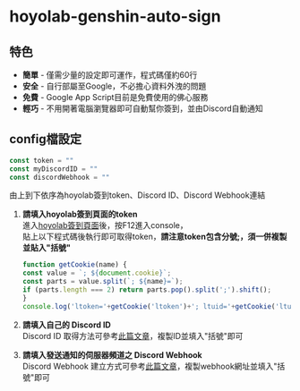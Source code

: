 # hoyolab-genshin-auto-sign

## 特色
* **簡單** - 僅需少量的設定即可運作，程式碼僅約60行
* **安全** - 自行部屬至Google，不必擔心資料外洩的問題
* **免費** - Google App Script目前是免費使用的佛心服務
* **輕巧** - 不用開著電腦瀏覽器即可自動幫你簽到，並由Discord自動通知

## config檔設定

```javascript
const token = ""
const myDiscordID = ""
const discordWebhook = ""
```

由上到下依序為hoyolab簽到token、Discord ID、Discord Webhook連結

1. **請填入hoyolab簽到頁面的token**  
   進入[hoyolab簽到頁面](https://act.hoyolab.com/ys/event/signin-sea-v3/index.html?act_id=e202102251931481)後，按F12進入console，  
   貼上以下程式碼後執行即可取得token，**請注意token包含分號;，須一併複製並貼入"括號"**
   ```javascript
   function getCookie(name) {
   const value = `; ${document.cookie}`;
   const parts = value.split(`; ${name}=`);
   if (parts.length === 2) return parts.pop().split(';').shift();
   }
   console.log('ltoken='+getCookie('ltoken')+'; ltuid='+getCookie('ltuid')+';');
   ```

2. **請填入自己的 Discord ID**  
   Discord ID 取得方法可參考[此篇文章](https://www.tech-girlz.com/2022/02/discord-user-id-user-link.html)，複製ID並填入"括號"即可
   
3. **請填入發送通知的伺服器頻道之 Discord Webhook**  
   Discord Webhook 建立方式可參考[此篇文章](https://help.tumblr.com/hc/zh-hk/articles/4421081082775-Discord-Webhook)，複製webhook網址並填入"括號"即可
